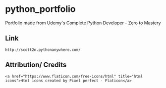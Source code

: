 # python_portfolio

Portfolio made from Udemy's Complete Python Developer - Zero to Mastery

## Link

    http://scott2n.pythonanywhere.com/

## Attribution/ Credits

    <a href="https://www.flaticon.com/free-icons/html" title="html icons">Html icons created by Pixel perfect - Flaticon</a>
